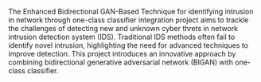 The Enhanced Bidirectional GAN-Based Technique for identifying intrusion in network through one-class classifier integration project aims to trackle the challenges of detecting new and unknown cyber threts in network intrusion detection system (IDS). Traditional IDS methods often fail to identify novel intrusion, highlighting the need for advanced techniques to improve detection. This project introduces an innovative approach by combining bidirectional generative adversarial network (BIGAN) with one-class classifier. 
